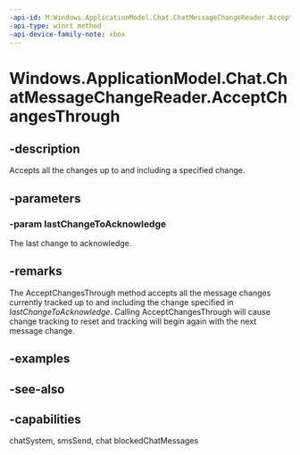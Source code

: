 ```yaml
---
-api-id: M:Windows.ApplicationModel.Chat.ChatMessageChangeReader.AcceptChangesThrough(Windows.ApplicationModel.Chat.ChatMessageChange)
-api-type: winrt method
-api-device-family-note: xbox
---
```


<!-- Method syntax
public void AcceptChangesThrough(Windows.ApplicationModel.Chat.ChatMessageChange lastChangeToAcknowledge)
-->

# Windows.ApplicationModel.Chat.ChatMessageChangeReader.AcceptChangesThrough

## -description
Accepts all the changes up to and including a specified change.

## -parameters
### -param lastChangeToAcknowledge
The last change to acknowledge.

## -remarks
The AcceptChangesThrough method accepts all the message changes currently tracked up to and including the change specified in *lastChangeToAcknowledge*. Calling AcceptChangesThrough will cause change tracking to reset and tracking will begin again with the next message change.

## -examples

## -see-also


## -capabilities
chatSystem, smsSend, chat
blockedChatMessages
